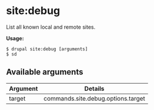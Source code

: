 # site:debug
List all known local and remote sites.

**Usage:**
```
$ drupal site:debug [arguments] 
$ sd  
```

## Available arguments
Argument | Details
---------|-------------
target | commands.site.debug.options.target
